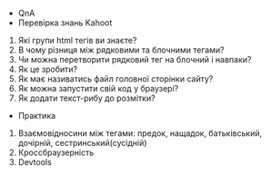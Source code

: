 - QnA
- Перевірка знань Kahoot

1.  Які групи html тегів ви знаєте?
2.  В чому різниця між рядковими та блочними тегами?
3.  Чи можна перетворити рядковий тег на блочний і навпаки?
4.  Як це зробити?
5.  Як має називатись файл головної сторінки сайту?
6.  Як можна запустити свій код у браузері?
7.  Як додати текст-рибу до розмітки?

- Практика

1.  Взаємовідносини між тегами: предок, нащадок, батьківський, дочірній,
    сестринський(сусідній)
2.  Кроссбраузерність
3.  Devtools
